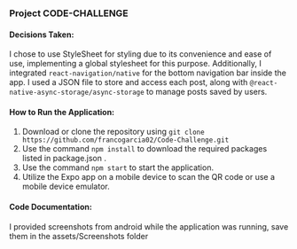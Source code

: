 ### Project CODE-CHALLENGE

#### Decisions Taken:
I chose to use StyleSheet for styling due to its convenience and ease of use, implementing a global stylesheet for this purpose. Additionally, I integrated `react-navigation/native` for the bottom navigation bar inside the app. I used a JSON file to store and access each post, along with `@react-native-async-storage/async-storage` to manage posts saved by users.

#### How to Run the Application:

1. Download or clone the repository using `git clone https://github.com/francogarcia02/Code-Challenge.git`
2. Use the command `npm install` to download the required packages listed in package.json .
3. Use the command `npm start` to start the application.
4. Utilize the Expo app on a mobile device to scan the QR code or use a mobile device emulator.

#### Code Documentation:
I provided screenshots from android while the application was running,
save them in the assets/Screenshots folder